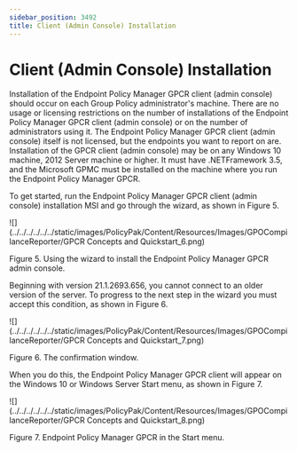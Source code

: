 ```yaml
---
sidebar_position: 3492
title: Client (Admin Console) Installation
---
```


# Client (Admin Console) Installation

Installation of the Endpoint Policy Manager GPCR client (admin console) should occur on each Group Policy administrator's machine. There are no usage or licensing restrictions on the number of installations of the Endpoint Policy Manager GPCR client (admin console) or on the number of administrators using it. The Endpoint Policy Manager GPCR client (admin console) itself is not licensed, but the endpoints you want to report on are. Installation of the GPCR client (admin console) may be on any Windows 10 machine, 2012 Server machine or higher. It must have .NETFramework 3.5, and the Microsoft GPMC must be installed on the machine where you run the Endpoint Policy Manager GPCR.

To get started, run the Endpoint Policy Manager GPCR client (admin console) installation MSI and go through the wizard, as shown in Figure 5.

![](../../../../../../static/images/PolicyPak/Content/Resources/Images/GPOCompilanceReporter/GPCR Concepts and Quickstart_6.png)

Figure 5. Using the wizard to install the Endpoint Policy Manager GPCR admin console.

Beginning with version 21.1.2693.656, you cannot connect to an older version of the server. To progress to the next step in the wizard you must accept this condition, as shown in Figure 6.

![](../../../../../../static/images/PolicyPak/Content/Resources/Images/GPOCompilanceReporter/GPCR Concepts and Quickstart_7.png)

Figure 6. The confirmation window.

When you do this, the Endpoint Policy Manager GPCR client will appear on the Windows 10 or Windows Server Start menu, as shown in Figure 7.

![](../../../../../../static/images/PolicyPak/Content/Resources/Images/GPOCompilanceReporter/GPCR Concepts and Quickstart_8.png)

Figure 7. Endpoint Policy Manager GPCR in the Start menu.